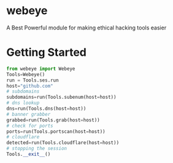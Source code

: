 # webeye
A Best Powerful module for making ethical hacking tools easier
# Getting Started
```py
from webeye import Webeye
Tools=Webeye()
run = Tools.ses.run
host="github.com"
# subdomains
subdomains=run(Tools.subenum(host=host))
# dns lookup
dns=run(Tools.dns(host=host))
# banner grabber
grabbed=run(Tools.grab(host=host))
# check for ports
ports=run(Tools.portscan(host=host))
# cloudflare
detected=run(Tools.cloudflare(host=host))
# stopping the session
Tools.__exit__()
```
